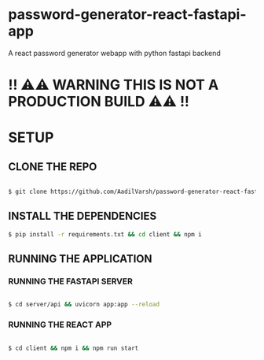 # password-generator-react-fastapi-app
A react password generator webapp with python fastapi backend

# !! ⚠⚠ WARNING THIS IS NOT A PRODUCTION BUILD ⚠⚠ !!

# SETUP

## CLONE THE REPO

```bash

$ git clone https://github.com/AadilVarsh/password-generator-react-fastapi-app.git

```

## INSTALL THE DEPENDENCIES

```bash 
$ pip install -r requirements.txt && cd client && npm i
```

## RUNNING THE APPLICATION

### RUNNING THE FASTAPI SERVER

```bash

$ cd server/api && uvicorn app:app --reload

```

### RUNNING THE REACT APP

```bash

$ cd client && npm i && npm run start

```
